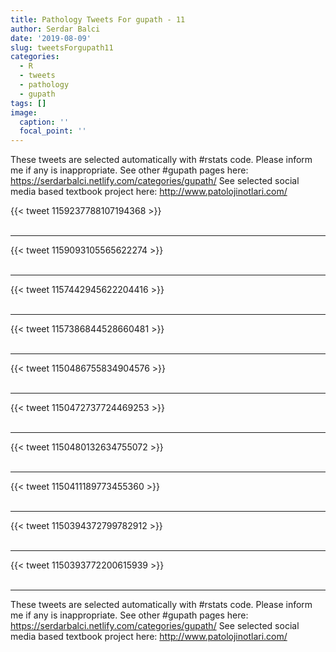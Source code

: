 ```yaml
---
title: Pathology Tweets For gupath - 11
author: Serdar Balci
date: '2019-08-09'
slug: tweetsForgupath11
categories:
  - R
  - tweets
  - pathology
  - gupath
tags: []
image:
  caption: ''
  focal_point: ''
---
```



These tweets are selected automatically with #rstats code. Please inform me if any is inappropriate.
See other #gupath pages here: https://serdarbalci.netlify.com/categories/gupath/ 
See selected social media based textbook project here: http://www.patolojinotlari.com/

{{< tweet 1159237788107194368 >}}
<br>
<br>
<hr>
{{< tweet 1159093105565622274 >}}
<br>
<br>
<hr>
{{< tweet 1157442945622204416 >}}
<br>
<br>
<hr>
{{< tweet 1157386844528660481 >}}
<br>
<br>
<hr>
{{< tweet 1150486755834904576 >}}
<br>
<br>
<hr>
{{< tweet 1150472737724469253 >}}
<br>
<br>
<hr>
{{< tweet 1150480132634755072 >}}
<br>
<br>
<hr>
{{< tweet 1150411189773455360 >}}
<br>
<br>
<hr>
{{< tweet 1150394372799782912 >}}
<br>
<br>
<hr>
{{< tweet 1150393772200615939 >}}
<br>
<br>
<hr>


These tweets are selected automatically with #rstats code. Please inform me if any is inappropriate.
See other #gupath pages here: https://serdarbalci.netlify.com/categories/gupath/ 
See selected social media based textbook project here: http://www.patolojinotlari.com/
